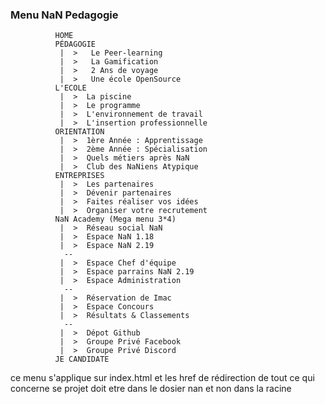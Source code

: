 ### Menu NaN Pedagogie

              HOME
              PÉDAGOGIE 
               |  >   Le Peer-learning 
               |  >   La Gamification 
               |  >   2 Ans de voyage 
               |  >   Une école OpenSource 
              L'ECOLE 
               |  >  La piscine 
               |  >  Le programme 
               |  >  L'environnement de travail 
               |  >  L'insertion professionnelle                     
              ORIENTATION              
               |  >  1ère Année : Apprentissage 
               |  >  2ème Année : Spécialisation 
               |  >  Quels métiers après NaN 
               |  >  Club des NaNiens Atypique                      
              ENTREPRISES 
               |  >  Les partenaires 
               |  >  Dévenir partenaires 
               |  >  Faites réaliser vos idées 
               |  >  Organiser votre recrutement 
              NaN Academy (Mega menu 3*4)
               |  >  Réseau social NaN 
               |  >  Espace NaN 1.18 
               |  >  Espace NaN 2.19 
                --       
               |  >  Espace Chef d'équipe  
               |  >  Espace parrains NaN 2.19 
               |  >  Espace Administration 
                --      
               |  >  Réservation de Imac 
               |  >  Espace Concours 
               |  >  Résultats & Classements 
                --       
               |  >  Dépot Github 
               |  >  Groupe Privé Facebook
               |  >  Groupe Privé Discord        
              JE CANDIDATE 
          
ce menu s'applique sur index.html et les href de rédirection de tout ce qui concerne se projet doit etre dans le dosier nan et non dans la racine             


